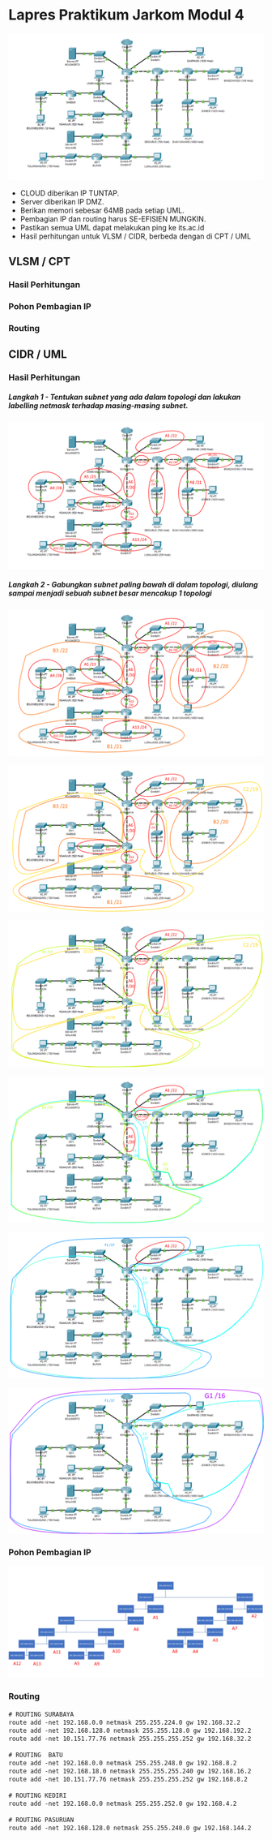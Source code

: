 # Lapres Praktikum Jarkom Modul 4

![Soal Shift Modul 4](Soal_Shift_Modul_4.png)

- CLOUD diberikan IP TUNTAP.
- Server diberikan IP DMZ.
- Berikan memori sebesar 64MB pada setiap UML.
- Pembagian IP dan routing harus SE-EFISIEN MUNGKIN.
- Pastikan semua UML dapat melakukan ping ke its.ac.id
- Hasil perhitungan untuk VLSM / CIDR, berbeda dengan di CPT / UML

## VLSM / CPT

### Hasil Perhitungan

### Pohon Pembagian IP

### Routing

## CIDR / UML

### Hasil Perhitungan

##### Langkah 1 - Tentukan subnet yang ada dalam topologi dan lakukan labelling netmask terhadap masing-masing subnet.

![Gambar CIDR_1](CIDR_1.png)

##### Langkah 2 - Gabungkan subnet paling bawah di dalam topologi, diulang sampai menjadi sebuah subnet besar mencakup 1 topologi

![Gambar CIDR_2](CIDR_2.png)

![Gambar CIDR_3](CIDR_3.png)

![Gambar CIDR_4](CIDR_4.png)

![Gambar CIDR_5](CIDR_5.png)

![Gambar CIDR_6](CIDR_6.png)

![Gambar CIDR_7](CIDR_7.png)

### Pohon Pembagian IP

![Gambar Tree Hasil Hitung CIDR](CIDR_Tree.png)

### Routing

```
# ROUTING SURABAYA
route add -net 192.168.0.0 netmask 255.255.224.0 gw 192.168.32.2
route add -net 192.168.128.0 netmask 255.255.128.0 gw 192.168.192.2
route add -net 10.151.77.76 netmask 255.255.255.252 gw 192.168.32.2

# ROUTING  BATU
route add -net 192.168.0.0 netmask 255.255.248.0 gw 192.168.8.2
route add -net 192.168.18.0 netmask 255.255.255.240 gw 192.168.16.2
route add -net 10.151.77.76 netmask 255.255.255.252 gw 192.168.8.2

# ROUTING KEDIRI
route add -net 192.168.0.0 netmask 255.255.252.0 gw 192.168.4.2

# ROUTING PASURUAN
route add -net 192.168.128.0 netmask 255.255.240.0 gw 192.168.144.2
```